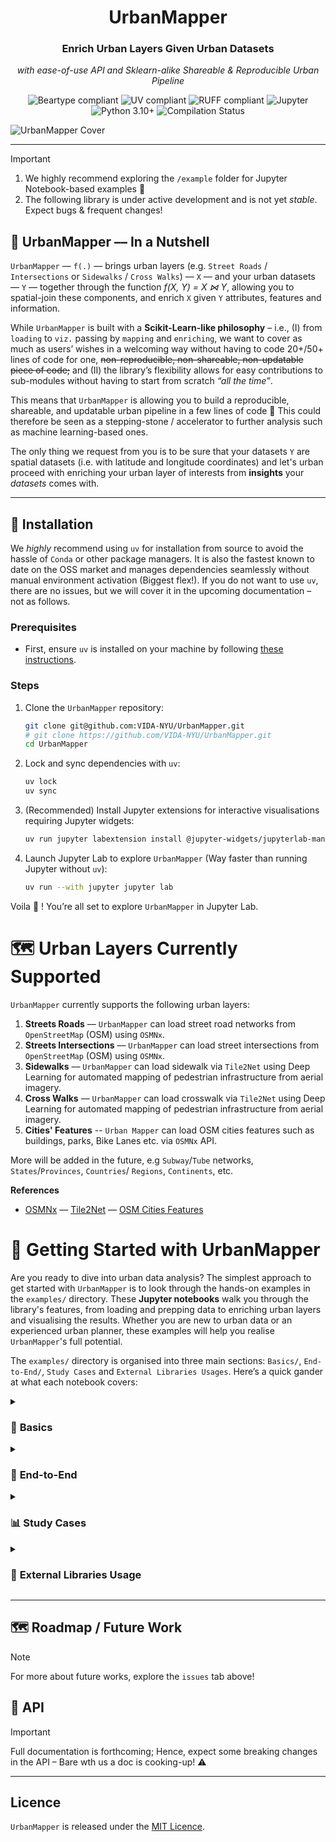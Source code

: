 <div align="center">
   <h1>UrbanMapper</h1>
   <h3>Enrich Urban Layers Given Urban Datasets</h3>
   <p><i>with ease-of-use API and Sklearn-alike Shareable & Reproducible Urban Pipeline</i></p>
   <p>
      <img src="https://img.shields.io/static/v1?label=Beartype&message=compliant&color=4CAF50&style=for-the-badge&logo=https://avatars.githubusercontent.com/u/63089855?s=48&v=4&logoColor=white" alt="Beartype compliant">
      <img src="https://img.shields.io/static/v1?label=UV&message=compliant&color=2196F3&style=for-the-badge&logo=UV&logoColor=white" alt="UV compliant">
      <img src="https://img.shields.io/static/v1?label=RUFF&message=compliant&color=9C27B0&style=for-the-badge&logo=RUFF&logoColor=white" alt="RUFF compliant">
      <img src="https://img.shields.io/badge/Jupyter-F37626?style=for-the-badge&logo=jupyter&logoColor=white" alt="Jupyter">
      <img src="https://img.shields.io/static/v1?label=Python&message=3.10%2B&color=3776AB&style=for-the-badge&logo=python&logoColor=white" alt="Python 3.10+">
      <img src="https://img.shields.io/github/actions/workflow/status/VIDA-NYU/UrbanMapper/compile.yaml?style=for-the-badge&label=Compilation&logo=githubactions&logoColor=white" alt="Compilation Status">
   </p>
</div>



![UrbanMapper Cover](public/resources/urban_mapper_cover.png)


___

> [!IMPORTANT]
> 1) We highly recommend exploring the `/example` folder for Jupyter Notebook-based examples 🎉
> 2) The following library is under active development and is not yet _stable_. Expect bugs & frequent changes!

## 🌆 UrbanMapper –– In a Nutshell

`UrbanMapper` –– `f(.)` –– brings urban layers (e.g. `Street Roads` / `Intersections` or `Sidewalks` / `Cross Walks`) ––
`X` ––
and your urban datasets –– `Y` –– together through the function *f(X, Y) = X ⋈ Y*, allowing you to spatial-join
these components, and enrich `X` given `Y` attributes, features and information.

While `UrbanMapper` is built with a **Scikit-Learn-like philosophy** – i.e., (I) from `loading` to `viz.` passing by
`mapping` and `enriching`, we want to cover as much as users’ wishes in a welcoming way without having to code 20+/50+
lines of code for one, ~~non-reproducible, non-shareable, non-updatable piece of code;~~ and (II) the library’s
flexibility allows for easy
contributions to sub-modules without having to start from scratch _“all the time”_.

This means that `UrbanMapper` is allowing you to build a reproducible, shareable, and updatable urban pipeline in a
few lines of code 🎉 This could therefore be seen as a stepping-stone / accelerator to further analysis such as machine
learning-based ones.

The only thing we request from you is to be sure that your datasets `Y` are spatial datasets (i.e. with latitude and
longitude coordinates) and let's
urban proceed with enriching your urban layer of interests from **insights**  your _datasets_ comes with.

---

## 🥐 Installation

We *highly* recommend using `uv` for installation from source to avoid the hassle of `Conda` or other package managers.
It is also the fastest known to date on the OSS market and manages dependencies seamlessly without manual environment
activation (Biggest flex!). If you do not want to use `uv`, there are no issues, but we will cover it in the upcoming
documentation – not as follows.

### Prerequisites

- First, ensure `uv` is installed on your machine by
following [these instructions](https://docs.astral.sh/uv/getting-started/installation/).

### Steps

1. Clone the `UrbanMapper` repository:
   ```bash
   git clone git@github.com:VIDA-NYU/UrbanMapper.git
   # git clone https://github.com/VIDA-NYU/UrbanMapper.git
   cd UrbanMapper
   ```
2. Lock and sync dependencies with `uv`:
   ```bash
   uv lock
   uv sync
   ```
3. (Recommended) Install Jupyter extensions for interactive visualisations requiring Jupyter widgets:
   ```bash
   uv run jupyter labextension install @jupyter-widgets/jupyterlab-manager
   ```
4. Launch Jupyter Lab to explore `UrbanMapper` (Way faster than running Jupyter without `uv`):
   ```bash
   uv run --with jupyter jupyter lab
   ```

Voila 🥐 ! You’re all set to explore `UrbanMapper` in Jupyter Lab.

# 🗺️ Urban Layers Currently Supported

`UrbanMapper` currently supports the following urban layers:

1) **Streets Roads** –– `UrbanMapper` can load street road networks from `OpenStreetMap` (OSM) using `OSMNx`.
2) **Streets Intersections** –– `UrbanMapper` can load street intersections from `OpenStreetMap` (OSM) using `OSMNx`.
3) **Sidewalks** –– `UrbanMapper` can load sidewalk via `Tile2Net` using Deep Learning for automated mapping of
   pedestrian infrastructure from aerial imagery.
4) **Cross Walks** –– `UrbanMapper` can load crosswalk via `Tile2Net` using Deep Learning for automated mapping of
   pedestrian infrastructure from aerial imagery.
5) **Cities' Features** -- `Urban Mapper` can load OSM cities features such as buildings, parks, Bike Lanes etc. via
   `OSMNx` API.

More will be added in the future, e.g `Subway`/`Tube` networks, `States`/`Provinces`, `Countries`/
`Regions`, `Continents`, etc.

**References**

- [OSMNx](https://osmnx.readthedocs.io/en/stable/) –– [Tile2Net](https://github.com/VIDA-NYU/tile2net) –– [OSM Cities Features](https://wiki.openstreetmap.org/wiki/Map_features)

# 🚀 Getting Started with UrbanMapper

Are you ready to dive into urban data analysis? The simplest approach to get started with `UrbanMapper` is to look
through
the hands-on examples in the `examples/` directory. These **Jupyter notebooks** walk you through the library's features,
from loading and prepping data to enriching urban layers and visualising the results. Whether you are new to urban data
or an experienced urban planner, these examples will help you realise `UrbanMapper`'s full potential.

The `examples/` directory is organised into three main sections: `Basics/`, `End-to-End/`, `Study Cases` and
`External Libraries Usages`. Here’s a quick gander at what each notebook covers:

<details>
<summary>

### 🧩 **Basics**

</summary>

- **[1] loader.ipynb**: Learn how to `load urban data` from various formats into `UrbanMapper`.
    - *What it does*: Demonstrates loading PLUTO (CSV), taxi trip (Parquet), and NYC Pluto buildings information
      (Shapefile) data, setting the stage for analysis.

- **[2] urban_layer.ipynb**: Discover how to create `urban layers` like `streets` or `intersections`.
    - *What it does*: Builds a streets layer for `Downtown Brooklyn` and previews it statically.

- **[3] imputer.ipynb**: Handle missing geospatial data with ease.
    - *What it does*: Uses `SimpleGeoImputer` to fill in missing coordinates in PLUTO data.
      Shows that there are more imputer techniques available and that more could be implemented.

- **[4] filter.ipynb**: Focus your data on specific areas. Usecase: You have data for the entire _Big Apple_, but you
  focus on `Downtown Brooklyn`. It does not make sense to keep the entire data that is not in `Downtown Brooklyn`, does
  it ?
    - *What it does*: Applies a `BoundingBoxFilter` to keep only data within `Downtown Brooklyn`.
      Shows that there could be more filter techniques added.

- **[5] enricher.ipynb**: Add valuable insights to your `urban layers` from your `urban data` information.
    - *What it does*: Enriches a `street intersections` layer with `average building floors` from `PLUTO data`.

- **[6] visualiser.ipynb**: Bring your data to life with maps.
    - *What it does*: Creates `static` and `interactive` maps (e.g. dark-themed) of an `enriched urban layer`.

- **[7] urban_pipeline.ipynb**: Streamline your workflow with a pipeline. Save and Share!
    - *What it does*: Builds and runs an `urban pipeline` that `loads`, `processes`, `enriches`, and `visualises`.

- **[8] pipeline_generator.ipynb**: Let an `LLM` suggest a pipeline for you based on your user input.
    - *What it does*: Generates a pipeline from a description (e.g., mapping PLUTO data to intersections) using a given
      `LLM` of interest from those available. For the example we use `gpt-4o`.

</details>

<details>
<summary>

### 🔄 **End-to-End**

</summary>

These notebooks showcase complete workflows, tying all the pieces together.

- **[1] step_by_step.ipynb**: Walk through the `UrbanMapper` workflow manually.
    - *What it does*: `Loads` PLUTO data, creates an intersections `urban layer`, `imputes`, `filters`, `enriches` with
      average floors, and `visualises` it—all _step-by-step_.

- **[2] pipeline_way.ipynb**: Achieve the same results with an `urban pipeline`.
    - *What it does*: Streamlines the step-by-step workflow into a single `UrbanPipeline`, showcasing efficiency and
      reusability.

</details>


<details>
<summary>

### 📊 **Study Cases**

</summary>

Ready to see `UrbanMapper` tackle real urban challenges? These study cases apply the library to specific datasets,
showing its power in action.

#### 🚗 **Downtown BK Collisions Study**

- **[1] Downtown_BK_Collisions_StepByStep.ipynb**: Get hands-on with collision data analysis.
    - *What it does*: Step-by-step, you’ll load collision data, build an intersections layer, handle missing
      coordinates, filter to Downtown Brooklyn, map collisions to intersections, count them up, and visualize the
      hotspots.

- **[2] Downtown_BK_Collisions_Pipeline.ipynb**: Simplify the process with a pipeline.
    - *What it does*: Wraps the entire workflow into an `UrbanPipeline`, making it a breeze to run and reuse.

- **[3] Downtown_BK_Collisions_Advanced_Pipeline.ipynb**: Take it up a notch with extra metrics.
    - *What it does*: Adds total injuries and fatalities per intersection to the analysis, giving you a fuller picture
      of collision impacts.

#### 🚖 **Downtown BK Taxi Trips Study**

- **[1] Downtown_BK_Taxi_Trips_StepByStep.ipynb**: Dive into taxi trip data analysis.
    - *What it does*: Manually load taxi data, create a streets layer, impute missing coordinates, filter to the area,
      map pickups and dropoffs to streets, count them, and visualize the busiest spots.

- **[2] Downtown_BK_Taxi_Trips_Pipeline.ipynb**: Streamline your taxi trip analysis.
    - *What it does*: Bundles all the steps into an `UrbanPipeline`, saving you time and effort.

- **[3] Downtown_BK_Taxi_Trips_Advanced_Pipeline.ipynb**: Get more insights with additional enrichments.
    - *What it does*: Adds average fare amount per pickup segment, helping you understand not just where taxis go, but
      how much they earn.

</details>

<details>
<summary>

### 🔗 **External Libraries Usage**

</summary>

UrbanMapper doesn’t work in isolation—it plays nicely with other powerful tools to make your user journey experience
even more pleasing. To showcase these integrations, we’ve prepared a few notebooks that demonstrate how to use the
mixins that bridge UrbanMapper with other libraries.

- **[1] auctus_search.ipynb**: Find and load datasets with `Auctus` from https://auctus.vida-nyu.org/.
    - *What it does*: Demonstrates searching for urban datasets (like PLUTO) using `Auctus`, a data discovery tool. You’ll
      learn to profile datasets and load them directly into UrbanMapper for analysis.
    See further in https://github.com/VIDA-NYU/auctus_search.

- **[2] interactive_table_vis.ipynb**: Visualise data interactively with `Skrub` from https://skrub-data.org/.
    - *What it does*: Loads a CSV file and uses Skrub’s interactive table visualisation to explore the data. This
      integration allows you to sort, filter, and inspect your urban datasets dynamically.

</details>

---

## 🗺️ Roadmap / Future Work

> [!NOTE]  
> For more about future works, explore the `issues` tab above!

## 🌁 API

> [!IMPORTANT]  
> Full documentation is forthcoming; Hence, expect some breaking changes in the API – Bare wth us a doc is cooking-up!
> ⚠️

---

## Licence

`UrbanMapper` is released under the [MIT Licence](./LICENCE).
